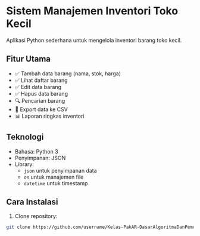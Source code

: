 # Sistem Manajemen Inventori Toko Kecil

Aplikasi Python sederhana untuk mengelola inventori barang toko kecil.

## Fitur Utama
- ✅ Tambah data barang (nama, stok, harga)
- ✅ Lihat daftar barang
- ✅ Edit data barang
- ✅ Hapus data barang
- 🔍 Pencarian barang
- 📁 Export data ke CSV
- 📊 Laporan ringkas inventori

## Teknologi
- Bahasa: Python 3
- Penyimpanan: JSON
- Library: 
  - `json` untuk penyimpanan data
  - `os` untuk manajemen file
  - `datetime` untuk timestamp

## Cara Instalasi
1. Clone repository:
```bash
git clone https://github.com/username/Kelas-PakAR-DasarAlgoritmaDanPemrograman.git
